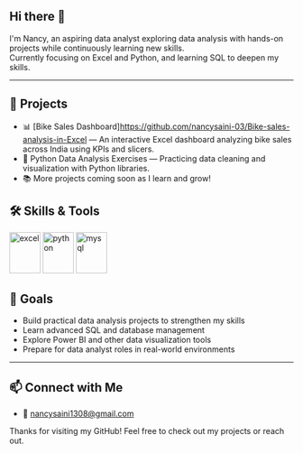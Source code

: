 ## Hi there 👋

I'm Nancy, an aspiring data analyst exploring data analysis with hands-on projects while continuously learning new skills.  
Currently focusing on Excel and Python, and learning SQL to deepen my skills.

---

## 💼 Projects

- 📊 [Bike Sales Dashboard]https://github.com/nancysaini-03/Bike-sales-analysis-in-Excel — An interactive Excel dashboard analyzing bike sales across India using KPIs and slicers.  
- 🐍 Python Data Analysis Exercises — Practicing data cleaning and visualization with Python libraries.  
- 📚 More projects coming soon as I learn and grow!


## 🛠️ Skills & Tools

<img width="55" height="73" alt="excel" src="https://github.com/user-attachments/assets/20a9e494-47ac-4b0d-83dd-99e96d3d0298" />  
<img width="55" height="73" alt="python" src="https://github.com/user-attachments/assets/7bd3d760-fe56-4ffd-bd7b-fb3269af20ae" /> 
<img width="55" height="73" alt="mysql" src="https://github.com/user-attachments/assets/ca69b7af-0db4-444e-bced-ee546cbb79c1" />


## 🎯 Goals

- Build practical data analysis projects to strengthen my skills  
- Learn advanced SQL and database management  
- Explore Power BI and other data visualization tools  
- Prepare for data analyst roles in real-world environments

---

## 📫 Connect with Me
  
- 📧 nancysaini1308@gmail.com


Thanks for visiting my GitHub! Feel free to check out my projects or reach out.
